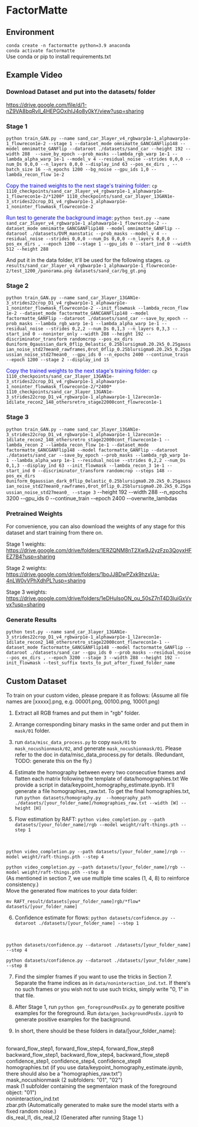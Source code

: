 # FactorMatte
## Environment
`conda create -n factormatte python=3.9 anaconda`
<br /> 
`conda activate factormatte`
<br /> 
Use conda or pip to install requirements.txt

## Example Video
### Download Dataset and put into the datasets/ folder
https://drive.google.com/file/d/1-nZ9VA8bqRvll_4HEPGOxihIJ4o8y0kY/view?usp=sharing

### Stage 1
`python train_GAN.py --name sand_car_3layer_v4_rgbwarp1e-1_alphawarp1e-1_flowrecon1e-2 --stage 1 --dataset_mode omnimatte_GANCGANFlip148 --model omnimatte_GANFlip --dataroot ./datasets/sand_car --height 192 --width 288  --save_by_epoch --prob_masks --lambda_rgb_warp 1e-1 --lambda_alpha_warp 1e-1 --model_v 4 --residual_noise --strides 0,0,0 --num_Ds 0,0,0 --n_layers 0,0,0 --display_ind 63 --pos_ex_dirs , --batch_size 16 --n_epochs 1200 --bg_noise --gpu_ids 1,0 --lambda_recon_flow 1e-2`

<span style="color:blue">Copy the trained weights to the next stage's training folder:</span> `cp 1110_checkpoints/sand_car_3layer_v4_rgbwarp1e-1_alphawarp1e-1_flowrecon1e-2/*1200* 1110_checkpoints/sand_car_3layer_13GAN1e-3_strides22crop_D1_v4_rgbwarp1e-1_alphawarp1e-1_noninter_flowmask_flowrecon1e-2`

<span style="color:blue">Run test to generate the background image:</span> `python test.py --name sand_car_3layer_v4_rgbwarp1e-1_alphawarp1e-1_flowrecon1e-2 --dataset_mode omnimatte_GANCGANFlip148 --model omnimatte_GANFlip --dataroot ./datasets/DVM_manstatic --prob_masks --model_v 4 --residual_noise --strides 0,0,0 --num_Ds 0,0,0 --n_layers 0,0,0 --pos_ex_dirs , --epoch 1200 --stage 1 --gpu_ids 0 --start_ind 0 --width 512 --height 288`

And put it in the data folder, it'll be used for the following stages. `cp results/sand_car_3layer_v4_rgbwarp1e-1_alphawarp1e-1_flowrecon1e-2/test_1200_/panorama.png datasets/sand_car/bg_gt.png`

### Stage 2
`python train_GAN.py --name sand_car_3layer_13GAN1e-3_strides22crop_D1_v4_rgbwarp1e-1_alphawarp1e-1_noninter_flowmask_flowrecon1e-2 --init_flowmask --lambda_recon_flow 1e-2 --dataset_mode factormatte_GANCGANFlip148 --model factormatte_GANFlip --dataroot ./datasets/sand_car --save_by_epoch --prob_masks --lambda_rgb_warp 1e-1 --lambda_alpha_warp 1e-1 --residual_noise --strides 0,2,2 --num_Ds 0,1,3 --n_layers 0,3,3 --start_ind 0 --noninter_only --width 288 --height 192 --discriminator_transform randomcrop --pos_ex_dirs 0uniform_0gaussian_dark_0flip_0elastic_0.25blursigma0.20.2k5_0.25gaussian_noise_std27mean0_rawframes,0rot_0flip_0.25blursigma0.20.2k5_0.25gaussian_noise_std27mean0_ --gpu_ids 0 --n_epochs 2400 --continue_train --epoch 1200 --stage 2 --display_ind 15`

<span style="color:blue">Copy the trained weights to the next stage's training folder:</span> `cp 1110_checkpoints/sand_car_3layer_13GAN1e-3_strides22crop_D1_v4_rgbwarp1e-1_alphawarp1e-1_noninter_flowmask_flowrecon1e-2/*2400* 1110_checkpoints/sand_car_3layer_13GAN1e-3_strides22crop_D1_v4_rgbwarp1e-1_alphawarp1e-1_l2arecon1e-1dilate_recon2_148_othersretro_stage22000cont_flowrecon1e-1`


### Stage 3
`python train_GAN.py --name sand_car_3layer_13GAN1e-3_strides22crop_D1_v4_rgbwarp1e-1_alphawarp1e-1_l2arecon1e-1dilate_recon2_148_othersretro_stage22000cont_flowrecon1e-1 --lambda_recon 2 --lambda_recon_flow 1e-1 --dataset_mode factormatte_GANCGANFlip148 --model factormatte_GANFlip --dataroot ./datasets/sand_car --save_by_epoch --prob_masks --lambda_rgb_warp 1e-1 --lambda_alpha_warp 1e-1 --residual_noise --strides 0,2,2 --num_Ds 0,1,3 --display_ind 63 --init_flowmask --lambda_recon_3 1e-1 --start_ind 0 --discriminator_transform randomcrop --steps 148 --pos_ex_dirs 0uniform_0gaussian_dark_0flip_0elastic_0.25blursigma0.20.2k5_0.25gaussian_noise_std27mean0_rawframes,0rot_0flip_0.25blursigma0.20.2k5_0.25gaussian_noise_std27mean0_ --stage 3` --height 192 --width 288 --n_epochs 3200 --gpu_ids 0 --continue_train --epoch 2400 --overwrite_lambdas

### Pretrained Weights
For convenience, you can also download the weights of any stage for this dataset and start training from there on.

Stage 1 weights: https://drive.google.com/drive/folders/1ERZQNM8nT2Xw9J2yzFzp3QoyxHFEZ7B4?usp=sharing

Stage 2 weights: https://drive.google.com/drive/folders/1boJJ8DwPZxk9hzxUa-4nLW0vVPhXdhPL?usp=sharing

Stage 3 weights: https://drive.google.com/drive/folders/1eDHuIsoON_ou_50sZ7nT4D3luiGxVvyx?usp=sharing

### Generate Results
`python test.py --name sand_car_3layer_13GAN1e-3_strides22crop_D1_v4_rgbwarp1e-1_alphawarp1e-1_l2arecon1e-1dilate_recon2_148_othersretro_stage22000cont_flowrecon1e-1 --dataset_mode factormatte_GANCGANFlip148 --model factormatte_GANFlip --dataroot ./datasets/sand_car --gpu_ids 0 --prob_masks --residual_noise --pos_ex_dirs , --epoch 3200 --stage 3 --width 288 --height 192 --init_flowmask --test_suffix texts_to_put_after_fixed_folder_name`


## Custom Dataset
To train on your custom video, please prepare it as follows: (Assume all file names are [xxxxx].png, e.g. 00001.png, 00100.png, 10001.png)
1. Extract all RGB frames and put them in "rgb" folder.
2. Arrange corresponding binary masks in the same order and put them in `mask/01` folder.
3. run `data/misc_data_process.py` to copy `mask/01` to `mask_nocushionmask/02`, and generate `mask_nocushionmask/01`. Please refer to the doc in data/misc_data_process.py for details. (Redundant, TODO: generate this on the fly.)
4. Estimate the homography between every two consecutive frames and flatten each matrix following the template of data/homographies.txt 
We provide a script in data/keypoint_homography_estimate.ipynb. It'll generate a file homographies_raw.txt. To get the final homographies.txt, run 
`python datasets/homography.py  --homography_path ./datasets/[your_folder_name]/homographies_raw.txt --width [W] --height [H]`

5. Flow estimation by RAFT:
`python video_completion.py --path datasets/[your_folder_name]/rgb --model weight/raft-things.pth --step 1`
<br /> 

`python video_completion.py --path datasets/[your_folder_name]/rgb --model weight/raft-things.pth --step 4`
<br /> 

`python video_completion.py --path datasets/[your_folder_name]/rgb --model weight/raft-things.pth --step 8`
<br /> 
(As mentioned in section 7, we use multiple time scales (1, 4, 8) to reinforce consistency.)
<br /> 
Move the generated flow matrices to your data folder:

`mv RAFT_result/datasets[your_folder_name]rgb/*flow* datasets/[your_folder_name]`

6. Confidence estimate for flows:
`python datasets/confidence.py --dataroot ./datasets/[your_folder_name] --step 1`
<br /> 

`python datasets/confidence.py --dataroot ./datasets/[your_folder_name] --step 4`
<br /> 

`python datasets/confidence.py --dataroot ./datasets/[your_folder_name] --step 8`

7. Find the simpler frames if you want to use the tricks in Section 7. Separate the frame indices as in `data/noninteraction_ind.txt`. If there's no such frames or you wish not to use such tricks, simply write "0, 1" in that file.

8. After Stage 1, run `python gen_foregroundPosEx.py` to generate positive examples for the foreground. Run `data/gen_backgroundPosEx.ipynb` to generate positive examples for the background.

9. In short, there should be these folders in data/[your_folder_name]:
<br /> 
forward_flow_step1, forward_flow_step4, forward_flow_step8
<br /> 
backward_flow_step1, backward_flow_step4, backward_flow_step8
<br /> 
confidence_step1, confidence_step4, confidence_step8
<br /> 
homographies.txt (if you use data/keypoint_homography_estimate.ipynb, there should also be a "homographies_raw.txt")
<br /> 
mask_nocushionmask (2 subfolders: "01", "02")
<br /> 
mask (1 subfolder containing the segmentaion mask of the foreground object: "01")
<br /> 
noninteraction_ind.txt
<br /> 
zbar.pth (Automatically generated to make sure the model starts with a fixed random noise.)
<br /> 
dis_real_l1, dis_real_l2 (Generated after running Stage 1.)

